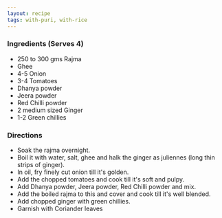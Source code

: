 ```yaml
---
layout: recipe
tags: with-puri, with-rice
---
```


### Ingredients (Serves 4)

- 250 to 300 gms Rajma
- Ghee
- 4-5 Onion
- 3-4 Tomatoes
- Dhanya powder
- Jeera powder
- Red Chilli powder
- 2 medium sized Ginger
- 1-2 Green chillies

### Directions

- Soak the rajma overnight.
- Boil it with water, salt, ghee and halk the ginger as juliennes (long thin strips of ginger).
- In oil, fry finely cut onion till it's golden.
- Add the chopped tomatoes and cook till it's soft and pulpy.
- Add Dhanya powder, Jeera powder, Red Chilli powder and mix.
- Add the boiled rajma to this and cover and cook till it's well blended.
- Add chopped ginger with green chillies.
- Garnish with Coriander leaves
